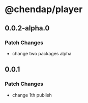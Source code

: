 # @chendap/player

## 0.0.2-alpha.0

### Patch Changes

- change two packages alpha

## 0.0.1

### Patch Changes

- change 1th publish
